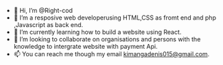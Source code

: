 - 👋 Hi, I’m @Right-cod
- 👀 I’m a resposive web developerusing HTML,CSS as fromt end and php ,Javascript as back end.
- 🌱 I’m currently learning how to build a website using React.
- 💞️ I’m looking to collaborate on organisations and persons with the knowledge to intergrate website with payment Api.
- 📫 You can reach me though my email kimangadenis015@gmail.com.

<!---
Right-cod/Right-cod is a ✨ special ✨ repository because its `README.md` (this file) appears on your GitHub profile.
You can click the Preview link to take a look at your changes.
--->
